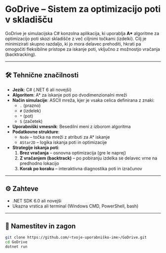 # GoDrive – Sistem za optimizacijo poti v skladišču

GoDrive je simulacijska C# konzolna aplikacija, ki uporablja **A\*** algoritme za optimizacijo poti skozi skladišče z več ciljnimi točkami (izdelki). Cilj je minimizirati skupno razdaljo, ki jo mora delavec prehoditi, hkrati pa omogočiti fleksibilne pristope za iskanje poti, vključno z možnostjo vračanja (backtracking).

---

## 🛠️ Tehnične značilnosti

- **Jezik**: C# (.NET 6 ali novejši)  
- **Algoritem**: A\* za iskanje poti po dvodimenzionalni mreži  
- **Način simulacije**: ASCII mreža, kjer je vsaka celica definirana z znaki:
  - `.` (prazno)
  - `#` (izdelek)
  - `*` (pot)
  - `S` (začetek)
- **Uporabniški vmesnik**: Besedilni meni z izborom algoritma  
- **Podatkovne strukture**:
  - `Node` – točka na mreži z atributi za A\* iskanje
  - `AStar2D` – logika iskanja poti in optimizacije
- **Strategije iskanja poti**:
  1. **Brez vračanja** – osnovna optimizacija (gre le naprej)
  2. **Z vračanjem (backtrack)** – po pobiranju izdelka se delavec vrne na predhodno lokacijo
  3. **Korak po koraku** – interaktivna diagnostika poti in izračunov

---

## ⚙️ Zahteve

- .NET SDK 6.0 ali novejši  
- Ukazna vrstica ali terminal (Windows CMD, PowerShell, bash)

---

## 🔧 Namestitev in zagon

```bash
git clone https://github.com/<tvoje-uporabniško-ime>/GoDrive.git
cd GoDrive
dotnet run
